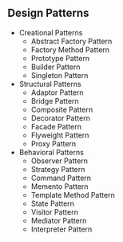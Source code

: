## Design Patterns
- Creational Patterns
  - Abstract Factory Pattern
  - Factory Method Pattern
  - Prototype Pattern
  - Builder Pattern
  - Singleton Pattern
- Structural Patterns
  - Adaptor Pattern
  - Bridge Pattern
  - Composite Pattern
  - Decorator Pattern
  - Facade Pattern
  - Flyweight Pattern
  - Proxy Pattern
- Behavioral Patterns
  - Observer Pattern
  - Strategy Pattern
  - Command Pattern
  - Memento Pattern
  - Template Method Pattern
  - State Pattern
  - Visitor Pattern
  - Mediator Pattern
  - Interpreter Pattern
